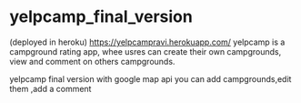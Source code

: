 # yelpcamp_final_version
(deployed in heroku)
https://yelpcampravi.herokuapp.com/
yelpcamp is a campground rating app, whee usres can create their own campgrounds, view and comment on others campgrounds.

  yelpcamp final version with google map api
  you can add campgrounds,edit them ,add a comment
